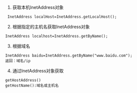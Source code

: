 1. 获取本机InetAddress对象
```
 InetAddress localHost=InetAddress.getLocalHost();
```
2. 根据指定的主机名获取InetAddress对象
```
InetAddress localhost=InetAddress.getByName();
```
3. 根据域名
```
InetAddress baidu=InetAddress.getByName("www.baidu.com");
返回：域名/ip
```
4. 通过InetAddress对象获取
```
getHostAddress()
getHostName():域名或主机名
```